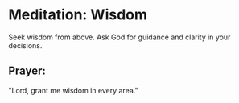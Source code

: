 # Meditation: Wisdom

Seek wisdom from above. Ask God for guidance and clarity in your decisions.

## Prayer:
"Lord, grant me wisdom in every area."

